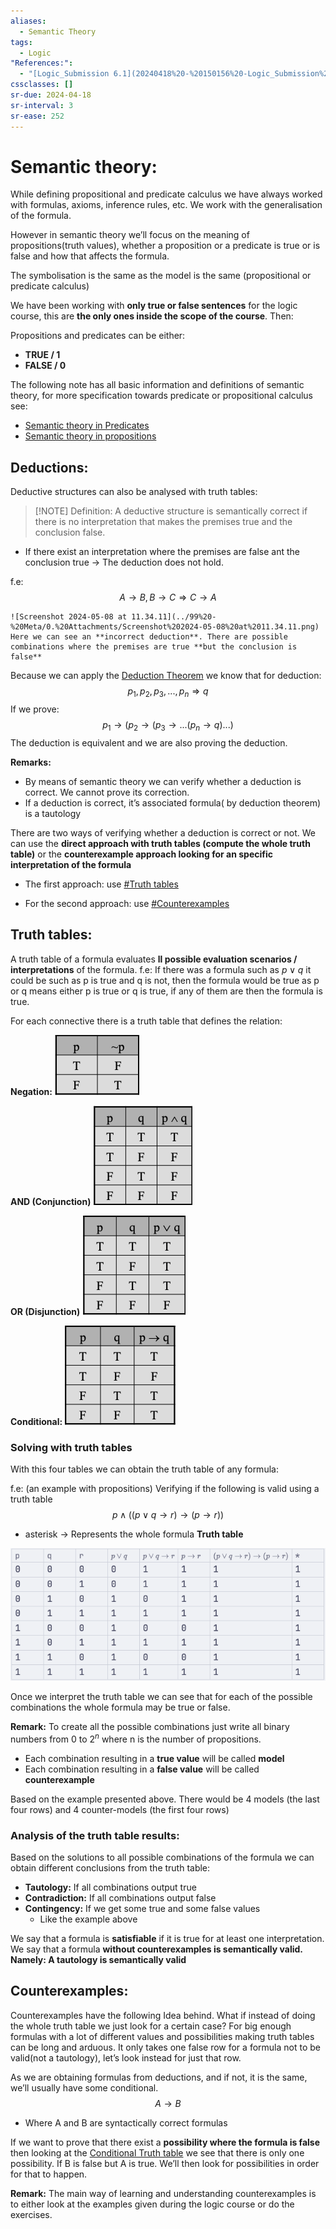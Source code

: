 ```yaml
---
aliases:
  - Semantic Theory
tags:
  - Logic
"References:":
  - "[Logic_Submission 6.1](20240418%20-%20150156%20-Logic_Submission%206.1.md)"
cssclasses: []
sr-due: 2024-04-18
sr-interval: 3
sr-ease: 252
---
```

# Semantic theory: 
While defining propositional and predicate calculus we have always worked with formulas, axioms, inference rules, etc. We work with the generalisation of the formula. 

However in semantic theory we’ll focus on the meaning of propositions(truth values), whether a proposition or a predicate is true or is false and how that affects the formula. 

The symbolisation is the same as the model is the same (propositional or predicate calculus)

We have been working with **only true or false sentences** for the logic course, this are **the only ones inside the scope of the course**. Then: 

Propositions and predicates can be either: 
+ **TRUE / 1**
+ **FALSE / 0**

The following note has all basic information and definitions of semantic theory, for more specification towards predicate or propositional calculus see: 

+ [Semantic theory in Predicates](20240411%20-%20110836%20-Semantic%20theory%20in%20Predicates.md) 
+ [Semantic theory in propositions](20240508%20-%20121510%20-%20Semantic%20theory%20in%20Propositions.md)
## Deductions: 
Deductive structures can also be analysed with truth tables: 


> [!NOTE] Definition:
> A deductive structure is semantically correct if there is no interpretation that makes the premises true and the conclusion false.

+ If there exist an interpretation where the premises are false ant the conclusion true → The deduction does not hold. 

f.e: 
	$$
	 A \rightarrow B, B \rightarrow C \Rightarrow C \rightarrow A
	$$
	
	![Screenshot 2024-05-08 at 11.34.11](../99%20-%20Meta/0.%20Attachments/Screenshot%202024-05-08%20at%2011.34.11.png)
	Here we can see an **incorrect deduction**. There are possible combinations where the premises are true **but the conclusion is false**

Because we can apply the [Deduction Theorem](20240409%20-%20132720%20-%20Theorem%20-%20DeductionTheorem.md) we know that for deduction: 
$$
p_1, p_2, p_3, ..., p_n \Rightarrow q
$$
If we prove: 
$$
p_1\rightarrow(p_2\rightarrow(p_3\rightarrow...(p_n\rightarrow q)...)
$$
The deduction is equivalent and we are also proving the deduction. 


**Remarks:** 
+ By means of  semantic theory we can verify whether a deduction is correct. We cannot prove its correction.
+ If a deduction is correct, it’s associated formula( by deduction theorem) is a tautology

There are two ways of verifying whether a deduction is correct or not. We can use the **direct approach with truth tables (compute the whole truth table)** or the **counterexample approach looking for an specific interpretation of the formula**

+ The first approach: use [#Truth tables](#Truth%20tables)

+ For the second approach: use [#Counterexamples](#Counterexamples) 


## Truth tables: 
A truth table of a formula evaluates **ll possible evaluation scenarios / interpretations**  of the formula.
f.e: 
	If there was a formula such as $p \lor q$ it could be such as p is true and q is not, then the formula would be true as p or q means either p is true or q is true, if any of them are then the formula is true. 

For each connective there is a truth table that defines the relation: 

**Negation:**
![Truth table of the negation connective](../99%20-%20Meta/0.%20Attachments/Truth%20table%20of%20the%20negation%20connective.png)

**AND (Conjunction)**
![AND (Conjunction) Truth table](../99%20-%20Meta/0.%20Attachments/AND%20(Conjunction)%20Truth%20table.png)

**OR (Disjunction)**
![OR(Disjunction) truth table](../99%20-%20Meta/0.%20Attachments/OR(Disjunction)%20truth%20table.png)

**Conditional:**
![Conditional Truth table](../99%20-%20Meta/0.%20Attachments/Conditional%20Truth%20table.png)

### Solving with truth tables
With this four tables we can obtain the truth table of any formula:


f.e: (an example with propositions)
Verifying if the following is valid using a truth table
$$
   p \land ((p\lor q\rightarrow r)\rightarrow(p\rightarrow r))
$$
+ asterisk → Represents the whole formula
**Truth table**

![Screenshot 2024-05-08 at 11.30.16](../99%20-%20Meta/0.%20Attachments/Screenshot%202024-05-08%20at%2011.30.16.png)

Once we interpret the truth table we can see that for each of the possible combinations the whole formula may be true or false. 

**Remark:** To create all the possible combinations just write all binary numbers from 0 to $2^n$ where n is the number of propositions. 

+ Each combination resulting in a **true value** will be called **model**
+ Each combination resulting in a **false value** will be called **counterexample**

Based on the example presented above. There would be 4 models (the last four rows) and 4 counter-models (the first four rows)

### Analysis of the truth table results:
Based on the solutions to all possible combinations of the formula we can obtain different conclusions from the truth table: 

+ **Tautology:** If all combinations output true
+ **Contradiction:** If all combinations output false
+ **Contingency:** If we get some true and some false values
	+ Like the example above

We say that a formula is **satisfiable** if it is true for at least one interpretation. 
We say that a formula **without counterexamples is semantically valid. Namely: A tautology is semantically valid**


## Counterexamples: 
Counterexamples have the following Idea behind. What if instead of doing the whole truth table we just look for a certain case? For big enough formulas with a lot of different values and possibilities making truth tables can be long and arduous. It only takes one false row for a formula not to be valid(not a tautology), let’s look instead for just that row. 

As we are obtaining formulas from deductions, and if not, it is the same, we’ll usually have some conditional. 
$$
A \rightarrow B
$$
+ Where A and B are syntactically correct formulas

If we want to prove that there exist a **possibility where the formula is false** then looking at the [Conditional Truth table](../99%20-%20Meta/0.%20Attachments/Conditional%20Truth%20table.png) we see that there is only one possibility. If B is false but A is true.
We’ll then look for possibilities in order for that to happen. 

**Remark:** The main way of learning and understanding counterexamples is to either look at the examples given during the logic course or do the exercises. 

